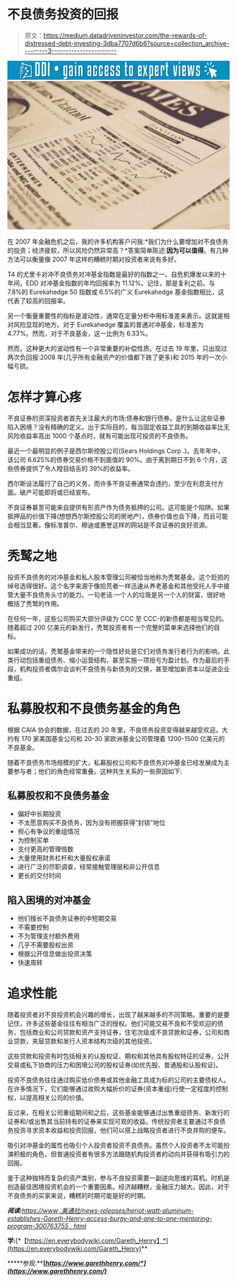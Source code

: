 # 不良债务投资的回报

> 原文：<https://medium.datadriveninvestor.com/the-rewards-of-distressed-debt-investing-3dba7707d6b6?source=collection_archive---------3----------------------->

[![](img/1bbb2a2b291205cd3656539b03c33bc0.png)](http://www.track.datadriveninvestor.com/1B9E)![](img/6271aa48eaee0707cee05952f560e223.png)

在 2007 年金融危机之后，我的许多机构客户问我:*我们为什么要增加对不良债务的投资；经济疲软，所以风险仍然异常高？*答案简单陈述:**因为可以值得**。有几种方法可以衡量像 2007 年这样的糟糕时期对投资者来说有多好。

T4 的尤里卡对冲不良债务对冲基金指数是最好的指数之一。自危机爆发以来的十年间，EDD 对冲基金指数的年均回报率为 11.12%。记住，那是复利之前。与 7.8%的 Eurekahedge 50 指数或 6.5%的广义 Eurekahedge 基金指数相比，这代表了较高的回报率。

另一个衡量重要性的指标是波动性，通常在定量分析中用标准差来表示。这就是相对风险显现的地方。对于 Eurekahedge 覆盖的普通对冲基金，标准差为 4.77%。然而，对于不良基金，这一比例为 6.33%。

然而，这种更大的波动性有一个非常重要的补偿性质。在过去 19 年里，只出现过两次负回报:2008 年(几乎所有金融资产的价值都下跌了更多)和 2015 年的一次小幅亏损。

# **怎样才算心疼**

不良证券的资深投资者首先关注最大的市场:债券和银行债券。是什么让这些证券陷入困境？没有精确的定义。出于实际目的，每当固定收益工具的到期收益率比无风险收益率高出 1000 个基点时，就有可能出现可投资的不良债务。

最近一个最明显的例子是西尔斯控股公司(Sears Holdings Corp .)。去年年中，该公司 6.625%的债券交易价格不到面值的 90%。由于离到期日不到 6 个月，这些债券提供了令人瞠目结舌的 39%的收益率。

西尔斯设法履行了自己的义务，而许多不良证券通常会违约，至少在利息支付方面。破产可能即将或已经宣布。

不良证券甚至可能来自提供有形资产作为债务抵押的公司。这可能是个陷阱。如果抵押品的价值下降(想想西尔斯控股公司的房地产)，债券价值也会下降，而且可能会相当显著。像标准普尔、穆迪或惠誉这样的网站是不良证券的良好资源。

# 秃鹫之地

投资不良债务的对冲基金和私人股本管理公司被恰当地称为秃鹫基金。这个贬损的绰号选得很好。这个名字来源于像拾荒者一样迅速从养老基金和其他受托人手中接管大量不良债务头寸的能力。一句老话:一个人的垃圾是另一个人的财富，很好地概括了秃鹫的作用。

在任何一年，这些公司购买大部分评级为 CCC 至 CCC-的新债都是相当常见的。随着超过 200 亿美元的新发行，秃鹫投资者有一个完整的菜单来选择他们的目标。

如果成功的话，秃鹫基金带来的一个隐性好处是它们对债务发行者行为的影响。此类行动包括重组债务、缩小运营结构，甚至实施一项扭亏为盈计划。作为最后的手段，机构投资者偶尔会谈判不良债务与新债务的交换，甚至增加新资本以促进企业重组。

# **私募股权和不良债务基金的角色**

根据 CAIA 协会的数据，在过去的 20 年里，不良债务投资变得越来越受欢迎。大约有 170 家美国基金公司和 20-30 家欧洲基金公司管理着 1200-1500 亿美元的不良基金。

随着不良债务市场规模的扩大，私募股权公司和不良债务对冲基金已经发展成为主要参与者；他们的角色经常重叠。这种共生关系的一些原因如下:

## **私募股权和不良债务基金**

*   偏好中长期投资
*   不太愿意购买不良债务，因为没有把握获得“封锁”地位
*   担心有争议的重组情况
*   为控制买单
*   支付更高的管理倍数
*   大量使用财务杠杆和大量股权承诺
*   进行广泛的尽职调查，经常接触管理层和非公开信息
*   更长的交付时间

## **陷入困境的对冲基金**

*   他们擅长不良债务证券的中短期交易
*   不需要控制
*   不为管理支付额外费用
*   几乎不需要股权出资
*   根据公开信息做出投资决策
*   快速周转

# **追求性能**

随着投资者对不良投资机会兴趣的增长，出现了越来越多的不同策略。重要的是要记住，许多这些基金往往有相当广泛的授权。他们可能交易不良和不受欢迎的债务，包括商业和公司贷款和资产支持证券，住宅次级或不良贷款和证券，公司和商业贷款，夹层贷款和发行人资本结构次级的其他投资。

这些贷款和投资有时包括相关的认股权证、期权和其他具有股权特征的证券，公开交易或私下协商的压力和困境公司的股权证券(如优先股、普通股和认股权证)。

投资不良债务往往通过购买低价债券或其他金融工具成为标的公司的主要债权人。在许多情况下，它们能够通过收购大幅折价的证券(资本重组)行使一定程度的控制权，以提高相关公司的价值。

反过来，在相关公司重组期间和之后，这些基金能够通过出售重组债务、新发行的证券和/或出售其当前持有的证券来实现可观的收益。传统投资者主要通过不良债务投资寻求资本收益和投资回报，他们可以搭上战略投资者进行不良并购的便车。

吸引对冲基金的属性也吸引个人投资者投资不良债务。虽然个人投资者不太可能扮演积极的角色，但普通投资者有很多方法跟随机构投资者的动向并获得有吸引力的回报。

鉴于这种独特而复杂的资产类别，参与不良投资需要一副逆向思维的耳机。时机是创造最佳困境投资机会的一个重要因素。经济越糟糕，金融压力越大。因此，对于不良债务的买家来说，糟糕的时期可能是好的时期。

***阅读:****[*https://www .美通社/news-releases/heriot-watt-aluminum-establishes-Gareth-Henry-access-burgy-and-one-to-one-mentoring-program-300763755 . html*](https://www.prnewswire.com/news-releases/heriot-watt-alumnus-establishes-gareth-henry-access-bursary-and-one-to-one-mentoring-program-300763755.html)*

****学:****[*【https://en.everybodywiki.com/Gareth_Henry】*](https://en.everybodywiki.com/Gareth_Henry)**

*****参观:****[*https://www.garethhenry.com/*](https://www.garethhenry.com/)***